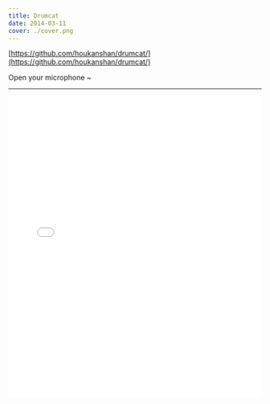 ```yaml
---
title: Drumcat
date: 2014-03-11
cover: ./cover.png
---
```


[https://github.com/houkanshan/drumcat/](https://github.com/houkanshan/drumcat/)

<style>
  .github-iframe {
    width: 100%;
    border: none;
  }
</style>

Open your microphone ~

----

<iframe class="github-iframe" height="600px"
  style="width:100%;border:none;"
  src="//houkanshan.com/drumcat/">
fuck the jekyll template, hehe...
</iframe>

